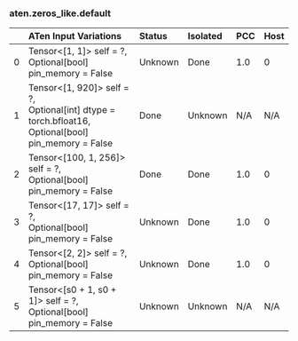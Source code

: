 ### aten.zeros_like.default
|    | ATen Input Variations                                                                                    | Status   | Isolated   | PCC   | Host   |
|---:|:---------------------------------------------------------------------------------------------------------|:---------|:-----------|:------|:-------|
|  0 | Tensor<[1, 1]> self = ?,<br>Optional[bool] pin_memory = False                                            | Unknown  | Done       | 1.0   | 0      |
|  1 | Tensor<[1, 920]> self = ?,<br>Optional[int] dtype = torch.bfloat16,<br>Optional[bool] pin_memory = False | Done     | Unknown    | N/A   | N/A    |
|  2 | Tensor<[100, 1, 256]> self = ?,<br>Optional[bool] pin_memory = False                                     | Done     | Done       | 1.0   | 0      |
|  3 | Tensor<[17, 17]> self = ?,<br>Optional[bool] pin_memory = False                                          | Unknown  | Done       | 1.0   | 0      |
|  4 | Tensor<[2, 2]> self = ?,<br>Optional[bool] pin_memory = False                                            | Unknown  | Done       | 1.0   | 0      |
|  5 | Tensor<[s0 + 1, s0 + 1]> self = ?,<br>Optional[bool] pin_memory = False                                  | Unknown  | Unknown    | N/A   | N/A    |

